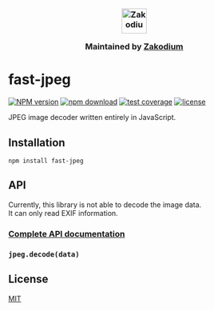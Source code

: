 <h3 align="center">
  <a href="https://www.zakodium.com">
    <img src="https://www.zakodium.com/brand/zakodium-logo-white.svg" width="50" alt="Zakodium logo" />
  </a>
  <p>
    Maintained by <a href="https://www.zakodium.com">Zakodium</a>
  </p>
</h3>

# fast-jpeg

[![NPM version](https://img.shields.io/npm/v/fast-jpeg.svg)](https://www.npmjs.com/package/fast-jpeg)
[![npm download](https://img.shields.io/npm/dm/fast-jpeg.svg)](https://www.npmjs.com/package/fast-jpeg)
[![test coverage](https://img.shields.io/codecov/c/github/image-js/fast-jpeg.svg)](https://codecov.io/gh/image-js/fast-jpeg)
[![license](https://img.shields.io/npm/l/fast-jpeg.svg)](https://github.com/image-js/fast-jpeg/blob/main/LICENSE)

JPEG image decoder written entirely in JavaScript.

## Installation

```
npm install fast-jpeg
```

## API

Currently, this library is not able to decode the image data.  
It can only read EXIF information.

### [Complete API documentation](https://image-js.github.io/fast-jpeg/)

### `jpeg.decode(data)`

## License

[MIT](./LICENSE)
